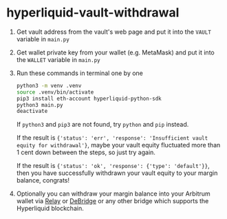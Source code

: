 # hyperliquid-vault-withdrawal

1. Get vault address from the vault's web page and put it into the `VAULT` variable in `main.py`

2. Get wallet private key from your wallet (e.g. MetaMask) and put it into the `WALLET` variable in `main.py`

3. Run these commands in terminal one by one

    ```sh
    python3 -m venv .venv
    source .venv/bin/activate
    pip3 install eth-account hyperliquid-python-sdk
    python3 main.py
    deactivate
    ```

    If `python3` and `pip3` are not found, try `python` and `pip` instead.

    If the result is `{'status': 'err', 'response': 'Insufficient vault equity for withdrawal'}`, maybe your vault equity fluctuated more than 1 cent down between the steps, so just try again.

    If the result is `{'status': 'ok', 'response': {'type': 'default'}}`, then you have successfully withdrawn your vault equity to your margin balance, congrats!

4. Optionally you can withdraw your margin balance into your Arbitrum wallet via [Relay](https://relay.link/bridge) or [DeBridge](https://app.debridge.finance/?address=&inputChain=999999&outputChain=42161&inputCurrency=0xaf88d065e77c8cc2239327c5edb3a432268e5831&outputCurrency=0xaf88d065e77c8cc2239327c5edb3a432268e5831&dlnMode=simple) or any other bridge which supports the Hyperliquid blockchain.
